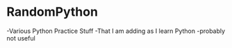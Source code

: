 RandomPython
============

-Various Python Practice Stuff
-That I am adding as I learn Python
-probably not useful

